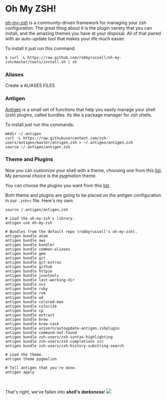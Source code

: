 # Oh My ZSH!

*[oh-my-zsh](http://ohmyz.sh/)* is a community-driven framework for managing your zsh configuration. The great thing about it is the plugin variety that you can install, and the amazing themes you have at your disposal. All of that paired with an auto-update tool that makes your life much easier.

To install it just run this command:
```shell
$ curl -L https://raw.github.com/robbyrussell/oh-my-zsh/master/tools/install.sh | sh
```

### Aliases

Create a ALIASES FILES

### Antigen

[Antigen](http://antigen.sharats.me/) is a small set of functions that help you easily manage your shell (zsh) plugins, called bundles. Its like a package manager for *zsh* shells.

To install just run this commands:
```shell
mkdir ~/.antigen
curl -L https://raw.githubusercontent.com/zsh-users/antigen/master/antigen.zsh > ~/.antigen/antigen.zsh
source ~/.antigen/antigen.zsh
```

### Theme and Plugins
Now you can customize your shell with a theme, choosing one from this [list](https://github.com/robbyrussell/oh-my-zsh/wiki/Themes). My personal choice is the *pygmalion* theme.

You can choose the plugins you want from this [list](https://github.com/robbyrussell/oh-my-zsh/wiki/Plugins-Overview).

Both theme and plugins are going to be placed on the antigen configuration in our ```.zshrc``` file. Here's my own:

```shell
source /.antigen/antigen.zsh

# Load the oh-my-zsh's library.
antigen use oh-my-zsh

# Bundles from the default repo (robbyrussell's oh-my-zsh).
antigen bundle atom
antigen bundle aws
antigen bundle bundler
antigen bundle common-aliases
antigen bundle gem
antigen bundle git
antigen bundle git-extras
antigen bundle github
antigen bundle httpie
antigen bundle jsontools
antigen bundle last-working-dir
antigen bundle osx
antigen bundle ruby
antigen bundle rvm
antigen bundle wd
antigen bundle colored-man
antigen bundle colorize
antigen bundle cp
antigen bundle extract
antigen bundle brew
antigen bundle brew-cask
antigen bundle unixorn/autoupdate-antigen.zshplugin
antigen bundle command-not-found
antigen bundle zsh-users/zsh-syntax-highlighting
antigen bundle zsh-users/zsh-completions src
antigen bundle zsh-users/zsh-history-substring-search

# Load the theme.
antigen theme pygmalion

# Tell antigen that you're done.
antigen apply
```

<br>

That's right, we've fallen into ***shell's darksness***!
![](http://25.media.tumblr.com/3f5c9cac69387e803763ee5b1d35019e/tumblr_mhv1cxlzim1s3uvpwo5_500.gif)